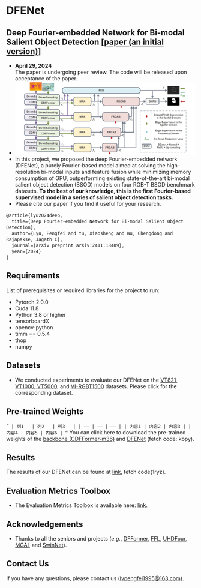 # DFENet
## Deep Fourier-embedded Network for Bi-modal Salient Object Detection [[paper (an initial version)]](https://arxiv.org/abs/2411.18409)
- **April 29, 2024**  
  The paper is undergoing peer review. The code will be released upon acceptance of the paper.
- ![Framework](https://github.com/JoshuaLPF/DFENet/blob/main/Figure/framework.png)
- In this project, we proposed the deep Fourier-embedded network (DFENet), a purely Fourier-based model aimed at solving the high-resolution bi-modal inputs and feature fusion while minimizing memory consumption of GPU, outperforming existing state-of-the-art bi-modal salient object detection (BSOD) models on four RGB-T BSOD benchmark datasets. **To the best of our knowledge, this is the first Fourier-based supervised model in a series of salient object detection tasks.**
- Please cite our paper if you find it useful for your research.
```
@article{lyu2024deep,
  title={Deep Fourier-embedded Network for Bi-modal Salient Object Detection},
  author={Lyu, Pengfei and Yu, Xiaosheng and Wu, Chengdong and Rajapakse, Jagath C},
  journal={arXiv preprint arXiv:2411.18409},
  year={2024}
}
```
## Requirements

List of prerequisites or required libraries for the project to run:

- Pytorch 2.0.0
- Cuda 11.8
- Python 3.8 or higher
- tensorboardX
- opencv-python
- timm == 0.5.4
- thop
- numpy

## Datasets
- We conducted experiments to evaluate our DFENet on the [VT821, VT1000, VT5000](https://github.com/lz118/RGBT-Salient-Object-Detection), and [VI-RGBT1500](https://github.com/huanglm-me/VI-RGBT1500) datasets. Please click for the corresponding dataset.
 
## Pre-trained Weights
   “`
   | 列1   | 列2   | 列3   |
   | —– | —– | —– |
   | 内容1 | 内容2 | 内容3 |
   | 内容4 | 内容5 | 内容6 |
   “`
You can click here to download the pre-trained weights of the [backbone (CDFFormer-m36)](https://github.com/okojoalg/dfformer) and [DFENet](https://pan.baidu.com/s/1j_u9YGr-9zwNOJHJ9WCuqQ) (fetch code: kbpy).

## Results
The results of our DFENet can be found at [link](https://pan.baidu.com/s/19aWbiGBD6AqWrP0e_PwYWw), fetch code(1ryz).

## Evaluation Metrics Toolbox
- The Evaluation Metrics Toolbox is available here: [link](https://github.com/jiwei0921/Saliency-Evaluation-Toolbox).

## Acknowledgements
- Thanks to all the seniors and projects (*e.g.*, [DFFormer](https://github.com/okojoalg/dfformer), [FFL](https://github.com/EndlessSora/focal-frequency-loss), [UHDFour](https://li-chongyi.github.io/UHDFour/), [MGAI](https://github.com/huanglm-me/VI-RGBT1500), and [SwinNet](https://github.com/okojoalg/dfformer)).

## Contact Us
If you have any questions, please contact us (lvpengfei1995@163.com).
